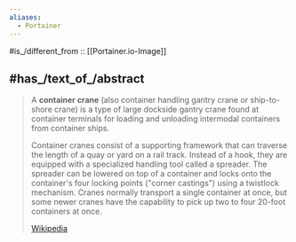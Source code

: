 ```yaml
---
aliases:
  - Portainer
---
```


#is_/different_from :: [[Portainer.io-Image]] 

## #has_/text_of_/abstract 

> A **container crane** (also container handling gantry crane or ship-to-shore crane) is a type of large dockside gantry crane found at container terminals for loading and unloading intermodal containers from container ships.
>
> Container cranes consist of a supporting framework that can traverse the length of a quay or yard on a rail track. Instead of a hook, they are equipped with a specialized handling tool called a spreader. The spreader can be lowered on top of a container and locks onto the container's four locking points ("corner castings") using a twistlock mechanism. Cranes normally transport a single container at once, but some newer cranes have the capability to pick up two to four 20-foot containers at once.
>
> [Wikipedia](https://en.wikipedia.org/wiki/Container%20crane) 



